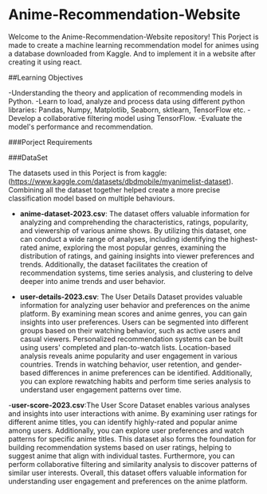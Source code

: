 # Anime-Recommendation-Website

Welcome to the Anime-Recommendation-Website repository!
This Porject is made to create a machine learning recommendation model for animes using a database downloaded from Kaggle. And to implement it in a website after creating it using react.

##Learning Objectives

-Understanding the theory and application of recommending models in Python.
-Learn to load, analyze and process data using different python libraries: Pandas, Numpy, Matplotlib, Seaborn, sktlearn, TensorFlow etc.
-Develop a collaborative filtering model using TensorFlow.
-Evaluate the model's performance and recommendation. 

###Porject Requirements

###DataSet 

The datasets used in this Porject is from kaggle: (https://www.kaggle.com/datasets/dbdmobile/myanimelist-dataset). Combining all the dataset together helped create a more precise classification model based on multiple behaviours.

- **anime-dataset-2023.csv**: The dataset offers valuable information for analyzing and comprehending the characteristics, ratings, popularity, and viewership of various anime shows. By utilizing this dataset, one can conduct a wide range of analyses, including identifying the highest-rated anime, exploring the most popular genres, examining the distribution of ratings, and gaining insights into viewer preferences and trends. Additionally, the dataset facilitates the creation of recommendation systems, time series analysis, and clustering to delve deeper into anime trends and user behavior.

- **user-details-2023.csv**: The User Details Dataset provides valuable information for analyzing user behavior and preferences on the anime platform. By examining mean scores and anime genres, you can gain insights into user preferences. Users can be segmented into different groups based on their watching behavior, such as active users and casual viewers. Personalized recommendation systems can be built using users' completed and plan-to-watch lists. Location-based analysis reveals anime popularity and user engagement in various countries. Trends in watching behavior, user retention, and gender-based differences in anime preferences can be identified. Additionally, you can explore rewatching habits and perform time series analysis to understand user engagement patterns over time.

-**user-score-2023.csv**:The User Score Dataset enables various analyses and insights into user interactions with anime. By examining user ratings for different anime titles, you can identify highly-rated and popular anime among users. Additionally, you can explore user preferences and watch patterns for specific anime titles. This dataset also forms the foundation for building recommendation systems based on user ratings, helping to suggest anime that align with individual tastes. Furthermore, you can perform collaborative filtering and similarity analysis to discover patterns of similar user interests. Overall, this dataset offers valuable information for understanding user engagement and preferences on the anime platform.




